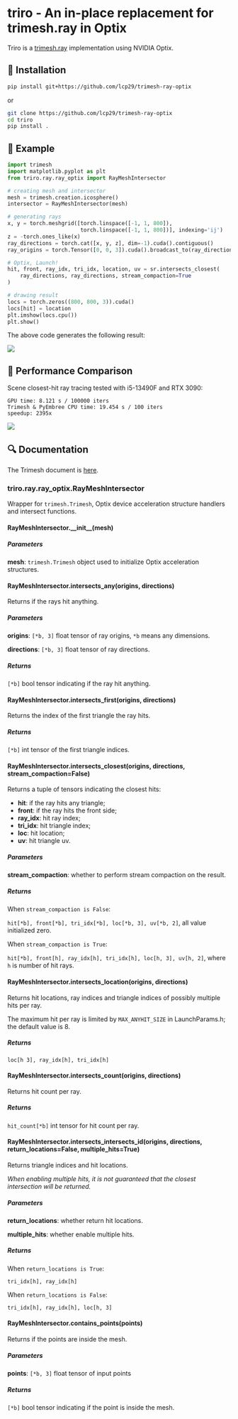 # triro - An in-place replacement for trimesh.ray in Optix

Triro is a [trimesh.ray](https://trimesh.org/trimesh.ray.html) implementation using NVIDIA Optix.

## 🔧️ Installation
```sh
pip install git+https://github.com/lcp29/trimesh-ray-optix
```
or
```sh
git clone https://github.com/lcp29/trimesh-ray-optix
cd triro
pip install .
```
## 📖️ Example
```python
import trimesh
import matplotlib.pyplot as plt
from triro.ray.ray_optix import RayMeshIntersector

# creating mesh and intersector
mesh = trimesh.creation.icosphere()
intersector = RayMeshIntersector(mesh)

# generating rays
x, y = torch.meshgrid([torch.linspace([-1, 1, 800]), 
                       torch.linspace([-1, 1, 800])], indexing='ij')
z = -torch.ones_like(x)
ray_directions = torch.cat([x, y, z], dim=-1).cuda().contiguous()
ray_origins = torch.Tensor([0, 0, 3]).cuda().broadcast_to(ray_directions.shape).contiguous()

# Optix, Launch!
hit, front, ray_idx, tri_idx, location, uv = sr.intersects_closest(
    ray_directions, ray_directions, stream_compaction=True
)

# drawing result
locs = torch.zeros((800, 800, 3)).cuda()
locs[hit] = location
plt.imshow(locs.cpu())
plt.show()
```
The above code generates the following result:

![](assets/location.png)

## 🚀️ Performance Comparison

Scene closest-hit ray tracing tested with i5-13490F and RTX 3090:
```
GPU time: 8.121 s / 100000 iters
Trimesh & PyEmbree CPU time: 19.454 s / 100 iters
speedup: 2395x
```

![](assets/testcase.png)

## 🔍️ Documentation

The Trimesh document is [here](https://trimesh.org/trimesh.ray.html).

### triro.ray.ray\_optix.RayMeshIntersector

Wrapper for `trimesh.Trimesh`, Optix device acceleration structure handlers and intersect functions.

#### RayMeshIntersector.\_\_init\_\_(mesh)

##### Parameters

**mesh**: `trimesh.Trimesh` object used to initialize Optix acceleration structures. 

#### RayMeshIntersector.intersects_any(origins, directions)

Returns if the rays hit anything.

##### Parameters

**origins**: `[*b, 3]` float tensor of ray origins, `*b` means any dimensions.

**directions**: `[*b, 3]` float tensor of ray directions.

##### Returns

`[*b]` bool tensor indicating if the ray hit anything.

#### RayMeshIntersector.intersects_first(origins, directions)

Returns the index of the first triangle the ray hits.

##### Returns

`[*b]` int tensor of the first triangle indices.

#### RayMeshIntersector.intersects_closest(origins, directions, stream_compaction=False)

Returns a tuple of tensors indicating the closest hits:
 - **hit**: if the ray hits any triangle;
 - **front**: if the ray hits the front side;
 - **ray_idx**: hit ray index;
 - **tri_idx**: hit triangle index;
 - **loc**: hit location;
 - **uv**: hit triangle uv.

##### Parameters

**stream_compaction**: whether to perform stream compaction on the result.

##### Returns

When `stream_compaction is False`:

`hit[*b], front[*b], tri_idx[*b], loc[*b, 3], uv[*b, 2]`, all value initialized zero.

When `stream_compaction is True`:

`hit[*b], front[h], ray_idx[h], tri_idx[h], loc[h, 3], uv[h, 2]`, where `h` is number of hit rays.

#### RayMeshIntersector.intersects_location(origins, directions)

Returns hit locations, ray indices and triangle indices of possibly multiple hits per ray.

The maximum hit per ray is limited by `MAX_ANYHIT_SIZE` in LaunchParams.h; the default value is 8.

##### Returns

`loc[h 3], ray_idx[h], tri_idx[h]`

#### RayMeshIntersector.intersects_count(origins, directions)

Returns hit count per ray.

##### Returns

`hit_count[*b]` int tensor for hit count per ray.

#### RayMeshIntersector.intersects_intersects_id(origins, directions, return_locations=False, multiple_hits=True)

Returns triangle indices and hit locations.

*When enabling multiple hits, it is not guaranteed that the closest intersection will be returned.*

##### Parameters

**return_locations**: whether return hit locations.

**multiple_hits**: whether enable multiple hits.

##### Returns

When `return_locations is True`:

`tri_idx[h], ray_idx[h]`

When `return_locations is False`:

`tri_idx[h], ray_idx[h], loc[h, 3]`

#### RayMeshIntersector.contains_points(points)

Returns if the points are inside the mesh.

##### Parameters

**points**: `[*b, 3]` float tensor of input points

##### Returns

`[*b]` bool tensor indicating if the point is inside the mesh.

